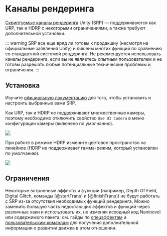 # Каналы рендеринга

[Скриптуемые каналы рендеринга](https://docs.unity3d.com/Manual/render-pipelines.html) Unity (SRP) — поддерживаются как URP, так и HDRP с некоторыми ограничениями, а также требуют дополнительной установки.

::: warning
SRP все еще вряд ли готовы к продакшну (несмотря на официальные заявления Unity) и лишены многих функций по сравнению со стандартной системой рендеринга. Не рекомендуется использовать каналы рендеринга, если вы не являетесь опытным пользователем и не готовы разрешать любые потенциальные технические проблемы и ограничения.
:::

## Установка

Изучите [официальную документацию](https://docs.unity3d.com/Manual/render-pipelines.html) для того, чтобы установить и настроить выбранные вами SRP.

Как URP, так и HDRP не поддерживают множественные камеры, поэтому необходимо отключить свойство `Use UI Camera` в меню конфигурации камеры (включено по умолчанию).

![](https://i.gyazo.com/5b70d18f028d27124bd8f4a25b2df47c.png)

При работе в режиме HDRP измените цветовое пространство на линейное (HDRP не поддерживает гамма-режим, который установлен по умолчанию).

![](https://i.gyazo.com/2c053a6e3d79f080469787b7f09ee8f3.png)

## Ограничения

Некоторые встроенные эффекты и функции (например, Depth Of Field, Digital Glitch, команды [@startTrans] и [@finishTrans]) не будут работать с SRP из-за отсутствия необходимых функций рендеринга. Можно заменить большую часть недостающих эффектов и функций через различные хаки и использовать их, не изменяя исходный код Naninovel или содержимого пакета; см. гайды по [спецэффектам](/ru/guide/special-effects.md#adding-custom-effects) и [пользовательским командам](/ru/guide/custom-commands.md) для получения дополнительной информации о развитии движка в этом отношении.
